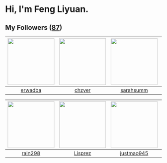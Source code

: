 # Hi, I'm Feng Liyuan.

## My Followers ([87](https://github.com/SunRunAway?tab=followers))

| <img src="https://avatars.githubusercontent.com/u/43768654?v=4" width="150" height="150" /> | <img src="https://avatars.githubusercontent.com/u/1464115?v=4" width="150" height="150" /> | <img src="https://avatars.githubusercontent.com/u/5827851?v=4" width="150" height="150" /> | <img src="https://avatars.githubusercontent.com/u/4090971?v=4" width="150" height="150" /> |
| :-----------------------------------------------------------------------------------------: | :----------------------------------------------------------------------------------------: | :----------------------------------------------------------------------------------------: | :----------------------------------------------------------------------------------------: |
|                            [erwadba](https://github.com/erwadba)                            |                             [chzyer](https://github.com/chzyer)                            |                          [sarahsumm](https://github.com/sarahsumm)                         |                        [wangtuanjie](https://github.com/wangtuanjie)                       |

| <img src="https://avatars.githubusercontent.com/u/20725525?v=4" width="150" height="150" /> | <img src="https://avatars.githubusercontent.com/u/14808551?v=4" width="150" height="150" /> | <img src="https://avatars.githubusercontent.com/u/619331?v=4" width="150" height="150" /> | <img src="https://avatars.githubusercontent.com/u/2173670?v=4" width="150" height="150" /> |
| :-----------------------------------------------------------------------------------------: | :-----------------------------------------------------------------------------------------: | :---------------------------------------------------------------------------------------: | :----------------------------------------------------------------------------------------: |
|                            [rain298](https://github.com/rain298)                            |                            [Lisprez](https://github.com/Lisprez)                            |                        [justmao945](https://github.com/justmao945)                        |                         [wonderflow](https://github.com/wonderflow)                        |